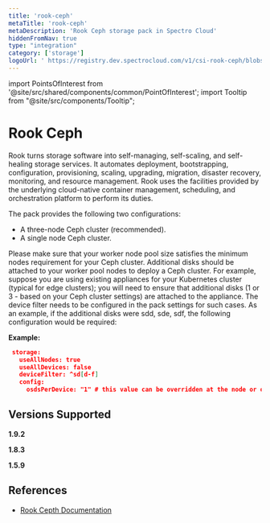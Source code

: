 ```yaml
---
title: 'rook-ceph'
metaTitle: 'rook-ceph'
metaDescription: 'Rook Ceph storage pack in Spectro Cloud'
hiddenFromNav: true
type: "integration"
category: ['storage']
logoUrl: ' https://registry.dev.spectrocloud.com/v1/csi-rook-ceph/blobs/sha256:2817270f4eecbc2eea0740c55c7611d1a538a3e17da610a3487bb11b067076d1?type=image/png'
---
```





import PointsOfInterest from '@site/src/shared/components/common/PointOfInterest';
import Tooltip from "@site/src/components/Tooltip";


# Rook Ceph

Rook turns storage software into self-managing, self-scaling, and self-healing storage services. It automates deployment, bootstrapping, configuration, provisioning, scaling, upgrading, migration, disaster recovery, monitoring, and resource management. Rook uses the facilities provided by the underlying cloud-native container management, scheduling, and orchestration platform to perform its duties.

The pack provides the following two configurations:
* A three-node Ceph cluster (recommended).
* A single node Ceph cluster.

Please make sure that your worker node pool size satisfies the minimum nodes requirement for your Ceph cluster. Additional disks should be attached to your worker pool nodes to deploy a Ceph cluster. For example, suppose you are using existing appliances for your Kubernetes cluster (typical for edge clusters); you will need to ensure that additional disks (1 or 3 - based on your Ceph cluster settings) are attached to the appliance. The device filter needs to be configured in the pack settings for such cases. As an example, if the additional disks were sdd, sde, sdf, the following configuration would be required:

**Example:**
```json
 storage:
   useAllNodes: true
   useAllDevices: false
   deviceFilter: ^sd[d-f]
   config:
     osdsPerDevice: "1" # this value can be overridden at the node or device level

```
## Versions Supported

<Tabs>

<TabItem value="1.9.x" label="1.9.x">

**1.9.2**

</TabItem>

<TabItem value="1.8.x" label="1.8.x">

**1.8.3**

</TabItem>


<TabItem value="1.5.x" label="1.5.x">

**1.5.9**

</TabItem>


</Tabs>

## References

- [Rook Cepth Documentation](https://rook.io/docs/rook/v1.10/Getting-Started/intro/)
